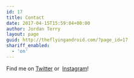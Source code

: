 ```yaml
---
id: 17
title: Contact
date: 2017-04-15T15:59:04+00:00
author: Jordan Terry
layout: page
guid: http://theflyingandroid.com/?page_id=17
shariff_enabled:
  - 'on'
---
```

Find me on [Twitter](https://twitter.com/FlyingAndroid) or &nbsp;[Instagram](https://www.instagram.com/theflyingandroid/)!